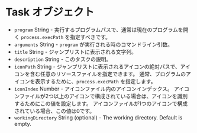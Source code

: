 # Task オブジェクト

* `program` String - 実行するプログラムパスで、通常は現在のプログラムを開く `process.execPath` を指定すべきです。
* `arguments` String - `program` が実行される時のコマンドライン引数。
* `title` String - ジャンプリストに表示される文字列。
* `description` String - このタスクの説明。
* `iconPath` String - ジャンプリストに表示されるアイコンの絶対パスで、アイコンを含む任意のリソースファイルを指定できます。 通常、プログラムのアイコンを表示するために、`process.execPath` を指定します。
* `iconIndex` Number - アイコンファイル内のアイコンインデックス。 アイコンファイルが2つ以上のアイコンで構成されている場合は、アイコンを識別するためにこの値を設定します。 アイコンファイルが1つのアイコンで構成されている場合、この値は0です。
* `workingDirectory` String (optional) - The working directory. Default is empty.
